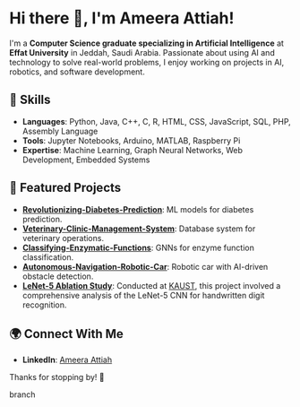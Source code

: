 # Hi there 👋, I'm Ameera Attiah!

I'm a **Computer Science graduate specializing in Artificial Intelligence** at **Effat University** in Jeddah, Saudi Arabia. Passionate about using AI and technology to solve real-world problems, I enjoy working on projects in AI, robotics, and software development.



## 🔧 Skills
- **Languages**: Python, Java, C++, C, R, HTML, CSS, JavaScript, SQL, PHP, Assembly Language  
- **Tools**: Jupyter Notebooks, Arduino, MATLAB, Raspberry Pi  
- **Expertise**: Machine Learning, Graph Neural Networks, Web Development, Embedded Systems



## 🌟 Featured Projects
- **[Revolutionizing-Diabetes-Prediction](https://github.com/ameeraattiah/Revolutionizing-Diabetes-Prediction-Models)**: ML models for diabetes prediction.  
- **[Veterinary-Clinic-Management-System](https://github.com/ameeraattiah/Veterinary-Clinic-Management-System)**: Database system for veterinary operations.  
- **[Classifying-Enzymatic-Functions](https://github.com/ameeraattiah/Classifying-Enzymatic-Functions-Using-Graph-Neural-Networks--Insights-from-the-ENZYMES-Dataset)**: GNNs for enzyme function classification.  
- **[Autonomous-Navigation-Robotic-Car](https://github.com/ameeraattiah/Autonomous-Navigation-Robotic-Car-with-Integrated-Obstacle-and-Edge-Detection-Capabilities)**: Robotic car with AI-driven obstacle detection.  
- **[LeNet-5 Ablation Study](https://github.com/ameeraattiah/An-Ablation-Study-on-the-LeNet-5-Algorithm)**: Conducted at [KAUST](https://github.com/kaustedu), this project involved a comprehensive analysis of the LeNet-5 CNN for handwritten digit recognition.



## 🌍 Connect With Me
- **LinkedIn**: [Ameera Attiah](https://www.linkedin.com/in/ameera-attiah-b6788a282)

Thanks for stopping by! 🚀

branch
